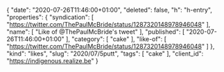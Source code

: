 {
  "date": "2020-07-26T11:46:00+01:00",
  "deleted": false,
  "h": "h-entry",
  "properties": {
    "syndication": [
      "https://twitter.com/ThePaulMcBride/status/1287320148978946048"
    ],
    "name": [
      "Like of @ThePaulMcBride's tweet"
    ],
    "published": [
      "2020-07-26T11:46:00+01:00"
    ],
    "category": [
      "cake"
    ],
    "like-of": [
      "https://twitter.com/ThePaulMcBride/status/1287320148978946048"
    ]
  },
  "kind": "likes",
  "slug": "2020/07/5putt",
  "tags": [
    "cake"
  ],
  "client_id": "https://indigenous.realize.be"
}
